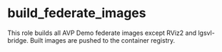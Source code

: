 # build_federate_images

This role builds all AVP Demo federate images except RViz2 and lgsvl-bridge.
Built images are pushed to the container registry.
